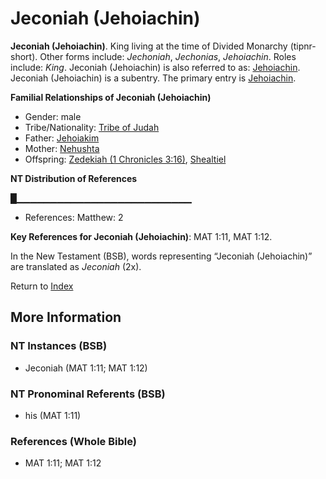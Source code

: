 # Jeconiah (Jehoiachin)
**Jeconiah (Jehoiachin)**. 
King living at the time of Divided Monarchy (tipnr-short). 
Other forms include: 
*Jechoniah*, *Jechonias*, *Jehoiachin*. 
Roles include: 
_King_. 
Jeconiah (Jehoiachin) is also referred to as: 
[Jehoiachin](Jehoiachin.md). 
Jeconiah (Jehoiachin) is a subentry. The primary entry is 
[Jehoiachin](Jehoiachin.md). 




**Familial Relationships of Jeconiah (Jehoiachin)**


* Gender: male
* Tribe/Nationality: [Tribe of Judah](../../../groups/md/acai/Judah.md)
* Father: [Jehoiakim](Jehoiakim.md)
* Mother: [Nehushta](Nehushta.md)
* Offspring: [Zedekiah (1 Chronicles 3:16)](Zedekiah.4.md), [Shealtiel](Shealtiel.2.md)


**NT Distribution of References**

█▁▁▁▁▁▁▁▁▁▁▁▁▁▁▁▁▁▁▁▁▁▁▁▁▁▁
* References: Matthew: 2



**Key References for Jeconiah (Jehoiachin)**: 
MAT 1:11, MAT 1:12. 




In the New Testament (BSB), words representing “Jeconiah (Jehoiachin)” are translated as 
*Jeconiah* (2x). 


Return to [Index](00-Index.md)

## More Information

### NT Instances (BSB)

* Jeconiah (MAT 1:11; MAT 1:12)



### NT Pronominal Referents (BSB)

* his (MAT 1:11)



### References (Whole Bible)

* MAT 1:11; MAT 1:12



